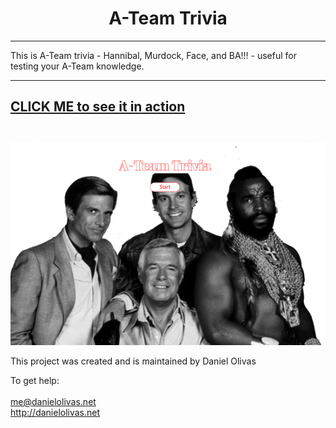 <h1 align="center">
A-Team Trivia
</h1>

***

This is A-Team trivia - Hannibal, Murdock, Face, and BA!!! - useful for testing your A-Team knowledge.

---
[CLICK ME to see it in action](https://olivas1406.github.io/TriviaGame/)
<br><br>
---
![A Team Triva Screen Cap](./ateam.png)

This project was created and is maintained by Daniel Olivas

To get help:<br><br>
me@danielolivas.net<br>
http://danielolivas.net











